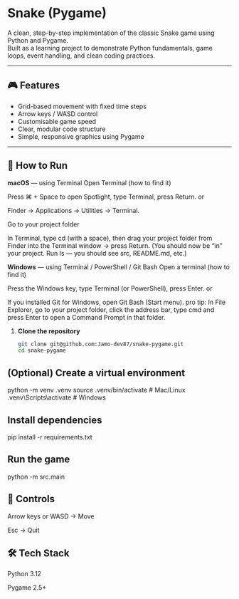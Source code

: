 # Snake (Pygame)

A clean, step-by-step implementation of the classic Snake game using Python and Pygame.  
Built as a learning project to demonstrate Python fundamentals, game loops, event handling, and clean coding practices.

---

## 🎮 Features
- Grid-based movement with fixed time steps
- Arrow keys / WASD control
- Customisable game speed
- Clear, modular code structure
- Simple, responsive graphics using Pygame

---

## 🚀 How to Run
**macOS** — using Terminal
Open Terminal (how to find it)

Press ⌘ + Space to open Spotlight, type Terminal, press Return.
or

Finder → Applications → Utilities → Terminal.

Go to your project folder

In Terminal, type cd (with a space), then drag your project folder from Finder into the Terminal window → press Return.
(You should now be “in” your project. Run ls — you should see src, README.md, etc.)

**Windows** — using Terminal / PowerShell / Git Bash
Open a terminal (how to find it)

Press the Windows key, type Terminal (or PowerShell), press Enter.
or

If you installed Git for Windows, open Git Bash (Start menu).
pro tip: In File Explorer, go to your project folder, click the address bar, type cmd and press Enter to open a Command Prompt in that folder.

1. **Clone the repository**
   ```bash
   git clone git@github.com:Jamo-dev87/snake-pygame.git
   cd snake-pygame
## (Optional) Create a virtual environment
python -m venv .venv
source .venv/bin/activate   # Mac/Linux
.venv\Scripts\activate      # Windows

## Install dependencies
pip install -r requirements.txt

## Run the game
python -m src.main

## 🎯 Controls
Arrow keys or WASD → Move

Esc → Quit

## 🛠 Tech Stack
Python 3.12

Pygame 2.5+
